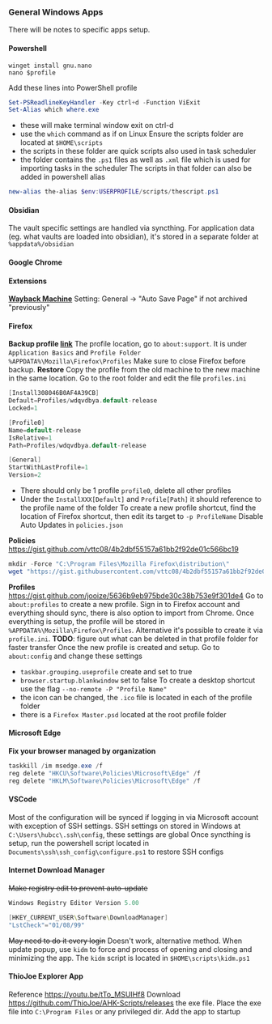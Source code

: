 ### General Windows Apps
There will be notes to specific apps setup.
#### Powershell 
```
winget install gnu.nano
nano $profile
```
Add these lines into PowerShell profile
``` powershell
Set-PSReadlineKeyHandler -Key ctrl+d -Function ViExit
Set-Alias which where.exe
```
- these will make terminal window exit on ctrl-d
- use the `which` command as if on Linux
Ensure the scripts folder are located at `$HOME\scripts`
- the scripts in these folder are quick scripts also used in task scheduler
- the folder contains the `.ps1` files as well as `.xml` file which is used for importing tasks in the scheduler
The scripts in that folder can also be added in powershell alias
```powershell
new-alias the-alias $env:USERPROFILE/scripts/thescript.ps1
```
#### Obsidian
The vault specific settings are handled via syncthing. For application data (eg. what vaults are loaded into obsidian), it's stored in a separate folder at `%appdata%/obsidian`
#### Google Chrome
#### Extensions
**[Wayback Machine](https://chromewebstore.google.com/detail/wayback-machine/fpnmgdkabkmnadcjpehmlllkndpkmiak)**
Setting: General -> "Auto Save Page" if not archived "previously"

#### Firefox
**Backup profile [link](https://support.mozilla.org/en-US/kb/back-and-restore-information-firefox-profiles#w_locate-your-profile-folder)**
The profile location, go to `about:support`. It is under `Application Basics` and `Profile Folder`
`%APPDATA%\Mozilla\Firefox\Profiles`
Make sure to close Firefox before backup.
**Restore**
Copy the profile from the old machine to the new machine in the same location.
Go to the root folder and edit the file `profiles.ini`
```c
[Install308046B0AF4A39CB]
Default=Profiles/wdqvdbya.default-release
Locked=1

[Profile0]
Name=default-release
IsRelative=1
Path=Profiles/wdqvdbya.default-release

[General]
StartWithLastProfile=1
Version=2
```
- There should only be 1 profile `profile0`, delete all other profiles
- Under the `InstallXXX[Default]` and `Profile[Path]` it should reference to the profile name of the folder
To create a new profile shortcut, find the location of Firefox shortcut, then edit its target to `-p ProfileName`
Disable Auto Updates in `policies.json`

**Policies**
https://gist.github.com/vttc08/4b2dbf55157a61bb2f92de01c566bc19
```powershell
mkdir -Force "C:\Program Files\Mozilla Firefox\distribution\"
wget "https://gist.githubusercontent.com/vttc08/4b2dbf55157a61bb2f92de01c566bc19/raw/8bcebf591b3b4d90897a8c7c8cef5e0bd211a5e5/policies.json" -O "C:\Program Files\Mozilla Firefox\distribution\policies.json"
```
**Profiles**
https://gist.github.com/jooize/5636b9eb975bde30c38b753e9f301de4
Go to `about:profiles` to create a new profile. Sign in to Firefox account and everything should sync, there is also option to import from Chrome. Once everything is setup, the profile will be stored in `%APPDATA%\Mozilla\Firefox\Profiles`. Alternative it's possible to create it via `profile.ini`.
**TODO**: figure out what can be deleted in that profile folder for faster transfer
Once the new profile is created and setup. Go to `about:config` and change these settings
- `taskbar.grouping.useprofile` create and set to true
- `browser.startup.blankwindow` set to false
To create a desktop shortcut use the flag `--no-remote -P "Profile Name"`
- the icon can be changed, the `.ico` file is located in each of the profile folder
- there is a `Firefox Master.psd` located at the root profile folder
#### Microsoft Edge
**Fix your browser managed by organization**
```powershell
taskkill /im msedge.exe /f
reg delete "HKCU\Software\Policies\Microsoft\Edge" /f
reg delete "HKLM\Software\Policies\Microsoft\Edge" /f
```

#### VSCode
Most of the configuration will be synced if logging in via Microsoft account with exception of SSH settings.
SSH settings on stored in Windows at `C:\Users\hubcc\.ssh\config`, these settings are global
Once syncthing is setup, run the powershell script located in `Documents\ssh\ssh_config\configure.ps1` to restore SSH configs

#### Internet Download Manager
~~Make registry edit to prevent auto-update~~
```powershell
Windows Registry Editor Version 5.00

[HKEY_CURRENT_USER\Software\DownloadManager]
"LstCheck"="01/08/99"
```
~~May need to do it every login~~
Doesn't work, alternative method. When update popup, use `kidm` to force and process of opening and closing and minimizing the app. The `kidm` script is located in `$HOME\scripts\kidm.ps1`

#### ThioJoe Explorer App
Reference https://youtu.be/tTo_MSUIHf8
Download https://github.com/ThioJoe/AHK-Scripts/releases the exe file.
Place the exe file into `C:\Program Files` or any privileged dir.
Add the app to startup

